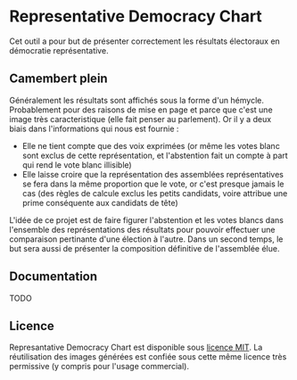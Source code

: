 # Representative Democracy Chart

Cet outil a pour but de présenter correctement les résultats électoraux en démocratie représentative. 

## Camembert plein

Généralement les résultats sont affichés sous la forme d'un hémycle. Probablement pour des raisons de mise en page et parce que c'est une image très caracteristique (elle fait penser au parlement). Or il y a deux biais dans l'informations qui nous est fournie :
* Elle ne tient compte que des voix exprimées (or même les votes blanc sont exclus de cette représentation, et l'abstention fait un compte à part qui rend le vote blanc illisible)
* Elle laisse croire que la représentation des assemblées représentatives se fera dans la même proportion que le vote, or c'est presque jamais le cas (des règles de calcule exclus les petits candidats, voire attribue une prime conséquente aux candidats de tête)

L'idée de ce projet est de faire figurer l'abstention et les votes blancs dans l'ensemble des représentations des résultats pour pouvoir effectuer une comparaison pertinante d'une élection à l'autre. Dans un second temps, le but sera aussi de présenter la composition définitive de l'assemblée élue. 

## Documentation

TODO

## Licence

Represantative Democracy Chart est disponible sous [licence MIT](http://opensource.org/licenses/MIT).
La réutilisation des images générées est confiée sous cette même licence très permissive (y compris pour l'usage commercial).